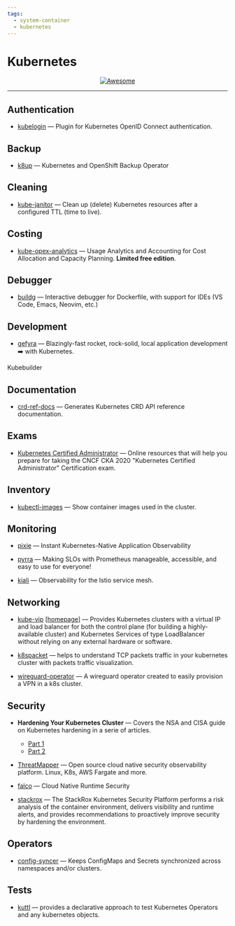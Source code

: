 ```yaml
---
tags:
  - system-container
  - kubernetes
---
```


# Kubernetes

<div align="center">
    <a href="https://awesome.re">
        <img src="https://awesome.re/badge.svg" alt="Awesome">
    </a>
</div>

* * *

## Authentication

- [kubelogin](https://github.com/int128/kubelogin) — Plugin for Kubernetes OpenID Connect authentication.

## Backup

- [k8up](https://github.com/k8up-io/k8up) — Kubernetes and OpenShift Backup Operator

## Cleaning

- [kube-janitor](https://codeberg.org/hjacobs/kube-janitor) — Clean up (delete) Kubernetes resources after a configured TTL (time to live).

## Costing

- [kube-opex-analytics](https://github.com/rchakode/kube-opex-analytics) — Usage Analytics and Accounting for Cost Allocation and Capacity Planning. **Limited free edition**.

## Debugger

- [buildg](https://github.com/ktock/buildg) — Interactive debugger for Dockerfile, with support for IDEs (VS Code, Emacs, Neovim, etc.)

## Development

- [gefyra](https://github.com/gefyrahq/gefyra) — Blazingly-fast rocket, rock-solid, local application development :arrow_right: with Kubernetes.

Kubebuilder

## Documentation

- [crd-ref-docs](https://github.com/elastic/crd-ref-docs) — Generates Kubernetes CRD API reference documentation.

## Exams

- [Kubernetes Certified Administrator](https://github.com/walidshaari/Kubernetes-Certified-Administrator) — Online resources that will help you prepare for taking the CNCF CKA 2020 "Kubernetes Certified Administrator" Certification exam.

## Inventory

- [kubectl-images](https://github.com/chenjiandongx/kubectl-images) — Show container images used in the cluster.

## Monitoring

- [pixie](https://github.com/pixie-io/pixie) — Instant Kubernetes-Native Application Observability

- [pyrra](https://github.com/pyrra-dev/pyrra) — Making SLOs with Prometheus manageable, accessible, and easy to use for everyone!

- [kiali](https://github.com/kiali/kiali) — Observability for the Istio service mesh.

## Networking

- [kube-vip](https://github.com/kube-vip/kube-vip) [[homepage](https://kube-vip.chipzoller.dev/)] — Provides Kubernetes clusters with a virtual IP and load balancer for both the control plane (for building a highly-available cluster) and Kubernetes Services of type LoadBalancer without relying on any external hardware or software.

- [k8spacket](https://github.com/k8spacket/k8spacket) — helps to understand TCP packets traffic in your kubernetes cluster with packets traffic visualization.

- [wireguard-operator](https://github.com/jodevsa/wireguard-operator) — A wireguard operator created to easily provision a VPN in a k8s cluster.

## Security

- **Hardening Your Kubernetes Cluster** — Covers the NSA and CISA guide on Kubernetes hardening in a serie of articles.
  - [Part 1](https://blog.gitguardian.com/hardening-your-k8-pt-1/)
  - [Part 2](https://blog.gitguardian.com/hardening-your-k8s-pt-2/)

- [ThreatMapper](https://github.com/deepfence/ThreatMapper) — Open source cloud native security observability platform. Linux, K8s, AWS Fargate and more.

- [falco](https://github.com/falcosecurity/falco) — Cloud Native Runtime Security

- [stackrox](https://github.com/stackrox/stackrox) — The StackRox Kubernetes Security Platform performs a risk analysis of the container environment, delivers visibility and runtime alerts, and provides recommendations to proactively improve security by hardening the environment.

## Operators

- [config-syncer](https://github.com/kubeops/config-syncer) — Keeps ConfigMaps and Secrets synchronized across namespaces and/or clusters.

## Tests

- [kuttl](https://github.com/kudobuilder/kuttl) — provides a declarative approach to test Kubernetes Operators and any kubernetes objects.
